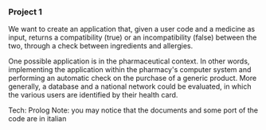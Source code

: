 ### Project 1
We want to create an application that, given a user code and a medicine as input, returns a compatibility (true) or an incompatibility (false) between the two, through a check between ingredients and allergies.

One possible application is in the pharmaceutical context.
In other words, implementing the application within the pharmacy's computer system and performing an automatic check on the purchase of a generic product.
More generally, a database and a national network could be evaluated, in which the various users are identified by their health card.

Tech: Prolog
Note: you may notice that the documents and some port of the code are in italian
